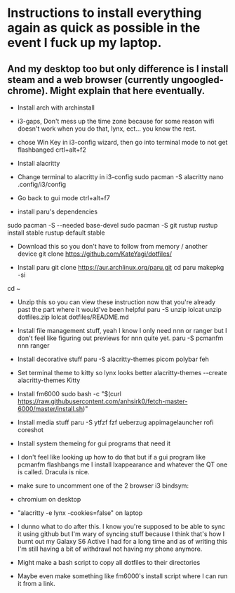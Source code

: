 
# Instructions to install everything again as quick as possible in the event I fuck up my laptop.
## And my desktop too but only difference is I install steam and a web browser (currently ungoogled-chrome). Might explain that here eventually.

- Install arch with archinstall
- i3-gaps, Don't mess up the time zone because for some reason wifi doesn't work when you do that, lynx, ect... you know the rest.
- chose Win Key in i3-config wizard, then go into terminal mode to not get flashbanged
crtl+alt+f2

- Install alacritty
- Change terminal to alacritty in i3-config
sudo pacman -S alacritty 
nano .config/i3/config

- Go back to gui mode
ctrl+alt+f7

- install paru's dependencies

sudo pacman -S --needed base-devel
sudo pacman -S git rustup
rustup install stable
rustup default stable

- Download this so you don't have to follow from memory / another device
git clone https://github.com/KateYagi/dotfiles/

- Install paru
git clone https://aur.archlinux.org/paru.git
cd paru
makepkg -si

cd ~

- Unzip this so you can view these instruction now that you're already past the part where it would've been helpful
paru -S unzip lolcat
unzip dotfiles.zip
lolcat dotfiles/README.md

- Install file management stuff, yeah I know I only need nnn or ranger but I don't feel like figuring out previews for nnn quite yet.
paru -S pcmanfm nnn ranger

- Install decorative stuff
paru -S alacritty-themes picom polybar feh

- Set terminal theme to kitty so lynx looks better
alacritty-themes --create
alacritty-themes Kitty

- Install fm6000
sudo bash -c "$(curl https://raw.githubusercontent.com/anhsirk0/fetch-master-6000/master/install.sh)"

- Install media stuff
paru -S ytfzf fzf ueberzug appimagelauncher rofi coreshot

- Install system themeing for gui programs that need it
- I don't feel like looking up how to do that but if a gui program like pcmanfm flashbangs me I install lxappearance and whatever the QT one is called. Dracula is nice.

- make sure to uncomment one of the 2 browser i3 bindsym:
 - chromium on desktop
 - "alacritty -e lynx -cookies=false" on laptop


- I dunno what to do after this. I know you're supposed to be able to sync it using github but I'm wary of syncing stuff because I think that's how I burnt out my Galaxy S6 Active I had for a long time and as of writing this I'm still having a bit of withdrawl not having my phone anymore.
- Might make a bash script to copy all dotfiles to their directories
 - Maybe even make something like fm6000's install script where I can run it from a link.
